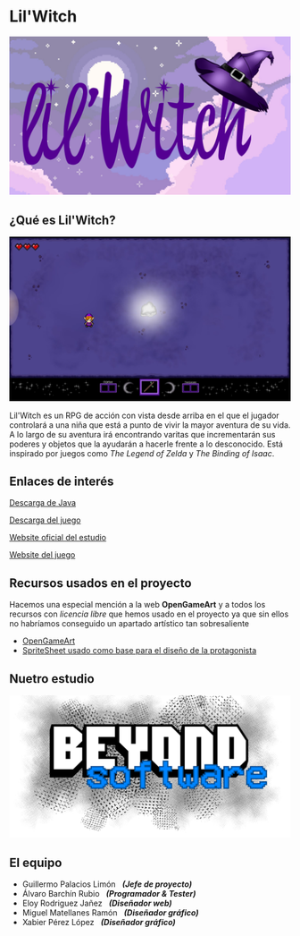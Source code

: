 # Lil'Witch

![alt text](https://github.com/Alvarikoke99/Lil_Witch/blob/main/LilWitch/resources/logos/logo_1.png "Logo")


## ¿Qué es Lil'Witch?
![alt text](https://github.com/Alvarikoke99/Lil_Witch/blob/main/Arte/gameplay.png "Gameplay")

Lil'Witch es un RPG de acción con vista desde arriba en el que el jugador controlará a una niña que está a punto de vivir la mayor aventura de su vida. A lo largo de su aventura irá encontrando varitas que incrementarán sus poderes y objetos que la ayudarán a hacerle frente a lo desconocido. Está inspirado por juegos como _The Legend of Zelda_ y _The Binding of Isaac_.

## Enlaces de interés

[Descarga de Java](https://www.java.com/es/download/)

[Descarga del juego](https://drive.google.com/drive/folders/1AGDweYK9Yqj1jG1st6lwGhRWuS4BcqlO?usp=sharing)

[Website oficial del estudio](https://guillermopalacios97.wixsite.com/beyond-software)

[Website del juego](https://tecnologiavideojuegos.github.io/proyecto-videojuego-beyond-software/)

## Recursos usados en el proyecto
Hacemos una especial mención a la web **OpenGameArt** y a todos los recursos con _licencia libre_ que hemos usado en el proyecto ya que sin ellos no habríamos conseguido un apartado artístico tan sobresaliente

* [OpenGameArt](https://opengameart.org/)
* [SpriteSheet usado como base para el diseño de la protagonista](https://www.deviantart.com/tiozacdasgalaxias/art/Link-Sprite-Sheet-662562870)

## Nuetro estudio
![alt text](https://github.com/TecnologiaVideojuegos/proyecto-videojuego-beyond-software/blob/master/Programacion/LilWitch/resources/logos/Logo_BeyondSoftware.png "Logo")

## El equipo
* Guillermo Palacios Limón &nbsp; **_(Jefe de proyecto)_**
* Álvaro Barchín Rubio &nbsp; **_(Programador & Tester)_**
* Eloy Rodriguez Jañez &nbsp; **_(Diseñador web)_**
* Miguel Matellanes Ramón &nbsp; **_(Diseñador gráfico)_**
* Xabier Pérez López &nbsp; **_(Diseñador gráfico)_**